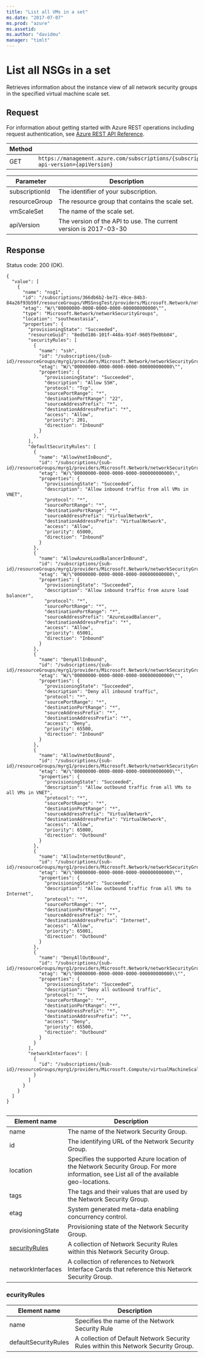```yaml
---
title: "List all VMs in a set"
ms.date: "2017-07-07"
ms.prod: "azure"
ms.assetid:
ms.author: "davidmu"
manager: "timlt"
---
```

# List all NSGs in a set
Retrieves information about the instance view of all network security groups in the specified virtual machine scale set.    
    
## Request    

For information about getting started with Azure REST operations including request authentication, see [Azure REST API Reference](../../../index.md).  
    
|Method|Request URI|    
|------------|-----------------|    
|GET|`https://management.azure.com/subscriptions/{subscriptionId}/resourceGroups/{resourceGroup}/providers/Microsoft.Network/VirtualMachineScaleSets/{vmScaleSet}/networkSecurityGroups?api-version={apiVersion}`| 

| Parameter | Description |
| --------- | ----------- |
| subscriptionId | The identifier of your subscription. |
| resourceGroup | The resource group that contains the scale set. |
| vmScaleSet | The name of the scale set. |
| apiVersion | The version of the API to use. The current version is 2017-03-30|   
    
## Response    
Status code: 200 (OK).    
    
```    
{
  "value": [
    {
      "name": "nsg1",
      "id": "/subscriptions/366db6b2-be71-49ce-84b3-84a26f93b59f/resourceGroups/VMSSnsgTest/providers/Microsoft.Network/networkSecurityGroups/nsg1",
      "etag": "W/\"00000000-0000-0000-0000-000000000000\"",
      "type": "Microsoft.Network/networkSecurityGroups",
      "location": "southeastasia",
      "properties": {
        "provisioningState": "Succeeded",
        "resourceGuid": "8edbd186-101f-448a-914f-9605f9e0bb04",
        "securityRules": [
          {
            "name": "ssh",
            "id": "/subscriptions/{sub-id}/resourceGroups/myrg1/providers/Microsoft.Network/networkSecurityGroups/nsg1/securityRules/ssh",
            "etag": "W/\"00000000-0000-0000-0000-000000000000\"",
            "properties": {
              "provisioningState": "Succeeded",
              "description": "Allow SSH",
              "protocol": "Tcp",
              "sourcePortRange": "*",
              "destinationPortRange": "22",
              "sourceAddressPrefix": "*",
              "destinationAddressPrefix": "*",
              "access": "Allow",
              "priority": 201,
              "direction": "Inbound"
            }
          },
        ],
        "defaultSecurityRules": [
          {
            "name": "AllowVnetInBound",
            "id": "/subscriptions/{sub-id}/resourceGroups/myrg1/providers/Microsoft.Network/networkSecurityGroups/nsg1/defaultSecurityRules/AllowVnetInBound",
            "etag": "W/\"00000000-0000-0000-0000-000000000000\",
            "properties": {
              "provisioningState": "Succeeded",
              "description": "Allow inbound traffic from all VMs in VNET",
              "protocol": "*",
              "sourcePortRange": "*",
              "destinationPortRange": "*",
              "sourceAddressPrefix": "VirtualNetwork",
              "destinationAddressPrefix": "VirtualNetwork",
              "access": "Allow",
              "priority": 65000,
              "direction": "Inbound"
            }
          },
          {
            "name": "AllowAzureLoadBalancerInBound",
            "id": "/subscriptions/{sub-id}/resourceGroups/myrg1/providers/Microsoft.Network/networkSecurityGroups/nsg1/defaultSecurityRules/AllowAzureLoadBalancerInBound",
            "etag": "W/\"00000000-0000-0000-0000-000000000000\",
            "properties": {
              "provisioningState": "Succeeded",
              "description": "Allow inbound traffic from azure load balancer",
              "protocol": "*",
              "sourcePortRange": "*",
              "destinationPortRange": "*",
              "sourceAddressPrefix": "AzureLoadBalancer",
              "destinationAddressPrefix": "*",
              "access": "Allow",
              "priority": 65001,
              "direction": "Inbound"
            }
          },
          {
            "name": "DenyAllInBound",
            "id": "/subscriptions/{sub-id}/resourceGroups/myrg1/providers/Microsoft.Network/networkSecurityGroups/nsg1/defaultSecurityRules/DenyAllInBound",
            "etag": "W/\"00000000-0000-0000-0000-000000000000\"",
            "properties": {
              "provisioningState": "Succeeded",
              "description": "Deny all inbound traffic",
              "protocol": "*",
              "sourcePortRange": "*",
              "destinationPortRange": "*",
              "sourceAddressPrefix": "*",
              "destinationAddressPrefix": "*",
              "access": "Deny",
              "priority": 65500,
              "direction": "Inbound"
            }
          },
          {
            "name": "AllowVnetOutBound",
            "id": "/subscriptions/{sub-id}/resourceGroups/myrg1/providers/Microsoft.Network/networkSecurityGroups/nsg1/defaultSecurityRules/AllowVnetOutBound",
            "etag": "W/\"00000000-0000-0000-0000-000000000000\"",
            "properties": {
              "provisioningState": "Succeeded",
              "description": "Allow outbound traffic from all VMs to all VMs in VNET",
              "protocol": "*",
              "sourcePortRange": "*",
              "destinationPortRange": "*",
              "sourceAddressPrefix": "VirtualNetwork",
              "destinationAddressPrefix": "VirtualNetwork",
              "access": "Allow",
              "priority": 65000,
              "direction": "Outbound"
            }
          },
          {
            "name": "AllowInternetOutBound",
            "id": "/subscriptions/{sub-id}/resourceGroups/myrg1/providers/Microsoft.Network/networkSecurityGroups/nsg1/defaultSecurityRules/AllowInternetOutBound",
            "etag": "W/\"00000000-0000-0000-0000-000000000000\"",
            "properties": {
              "provisioningState": "Succeeded",
              "description": "Allow outbound traffic from all VMs to Internet",
              "protocol": "*",
              "sourcePortRange": "*",
              "destinationPortRange": "*",
              "sourceAddressPrefix": "*",
              "destinationAddressPrefix": "Internet",
              "access": "Allow",
              "priority": 65001,
              "direction": "Outbound"
            }
          },
          {
            "name": "DenyAllOutBound",
            "id": "/subscriptions/{sub-id}/resourceGroups/myrg1/providers/Microsoft.Network/networkSecurityGroups/nsg1/defaultSecurityRules/DenyAllOutBound",
            "etag": "W/\"00000000-0000-0000-0000-000000000000\\"",
            "properties": {
              "provisioningState": "Succeeded",
              "description": "Deny all outbound traffic",
              "protocol": "*",
              "sourcePortRange": "*",
              "destinationPortRange": "*",
              "sourceAddressPrefix": "*",
              "destinationAddressPrefix": "*",
              "access": "Deny",
              "priority": 65500,
              "direction": "Outbound"
            }
          }
        ],
        "networkInterfaces": [
          {
            "id": "/subscriptions/{sub-id}/resourceGroups/myrg1/providers/Microsoft.Compute/virtualMachineScaleSets/vmss1/virtualMachines/1/networkInterfaces/mynic1"
          }
        ]
      }
    }
  ]
}
    
```    
|Element name|Description|  
|------------------|-----------------|  
|name|The name of the Network Security Group.|  
|id|The identifying URL of the Network Security Group.|  
|location|Specifies the supported Azure location of the Network Security Group. For more information, see List all of the available geo-locations.|  
|tags|The tags and their values that are used by the Network Security Group.|  
|etag|System generated meta-data enabling concurrency control.|  
|provisioningState|Provisioning state of the Network Security Group.|  
|[securityRules](#securityRules)|A collection of Network Security Rules within this Network Security Group.|  
|networkInterfaces|A collection of references to Network Interface Cards that reference this Network Security Group.|      
###  <a name="ecurityRules"></a> ecurityRules  
    
|Element name|Description|    
|------------------|-----------------|
|name| Specifies the name of the Network Security Rule|    
|defaultSecurityRules|A collection of Default Network Security Rules within this Network Security Group.|  